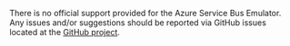 There is no official support provided for the Azure Service Bus Emulator. Any issues and/or suggestions should be reported via GitHub issues located at the [GitHub project](https://github.com/Azure/azure-service-bus-emulator-installer/issues).